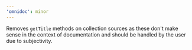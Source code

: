 ```yaml
---
'omnidoc': minor
---
```


Removes `getTitle` methods on collection sources as these don't make sense in the context of documentation and should be handled by the user due to subjectivity.
